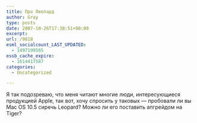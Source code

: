 ```yaml
---
title: Про Леопард
author: Gray
type: posts
date: 2007-10-26T17:38:51+00:00
excerpt:
url: /9018
esml_socialcount_LAST_UPDATED:
  - 1497199565
essb_cache_expire:
  - 1614417587
categories:
  - Uncategorized

---
```








Я так подозреваю, что меня читают многие люди, интересующиеся продукцией Apple, так вот, хочу спросить у таковых &#8212; пробовали ли вы Mac OS 10.5 сиречь Leopard? Можно ли его поставить апгрейдом на Tiger?